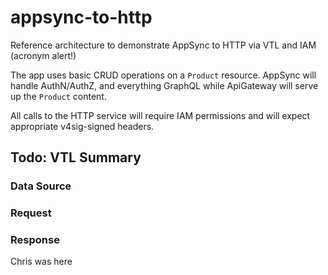 # appsync-to-http

Reference architecture to demonstrate AppSync to HTTP via VTL and IAM (acronym alert!)

The app uses basic CRUD operations on a `Product` resource. AppSync will handle AuthN/AuthZ, and everything GraphQL while ApiGateway will serve up the `Product` content.

All calls to the HTTP service will require IAM permissions and will expect appropriate v4sig-signed headers.

## Todo: VTL Summary

### Data Source

### Request

### Response

Chris was here
